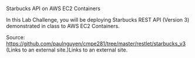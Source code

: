 Starbucks API on AWS EC2 Containers

In this Lab Challenge, you will be deploying Starbucks REST API (Version 3) demonstrated in class to AWS EC2 Containers.

Source:  https://github.com/paulnguyen/cmpe281/tree/master/restlet/starbucks_v3 (Links to an external site.)Links to an external site.
